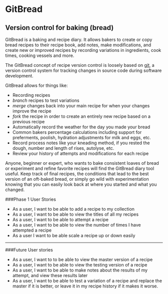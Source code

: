 # GitBread

## Version control for baking (bread)

GitBread is a baking and recipe diary. It allows bakers to create or copy bread recipes 
to their recipe book, add notes, make modifications, and create new or improved recipes 
by recording variations in ingredients, cook times, cooking vessels and more. 

The GitBread concept of recipe version control is loosely based on [git](https://git-scm.com/),
a version control system for tracking changes in source code during software development.

GitBread allows for things like:
- Recording recipes
- *branch* recipes to test variations
- *merge* changes back into your main recipe for when your changes improve the recipe
- *fork* the recipe in order to create an entirely new recipe based on a previous recipe
- Automatically record the weather for the day you made your bread
- Common bakers percentage calculations including support for preferments, poolish, hydration adjustments for milk and eggs, etc. 
- Record process notes like your kneading method, if you rested the dough, number and length of rises, autolyse, etc.
- Review your history of attempts and modifications for each recipe

 Anyone, beginner or expert, who wants to bake consistent loaves of bread or experiment and refine favorite recipes 
 will find the GitBread diary tool useful. Keep track of final recipes, the conditions that lead to the best version
 of an oft-baked bread, or simply go wild with experimentation knowing that you can easily look back at where you
 started and what you changed.
 

###Phase 1 User Stories

- As a user, I want to be able to add a recipe to my collection
- As a user, I want to be able to view the titles of all my recipes
- As a user, I want to be able to attempt a recipe
- As a user, I want to be able to view the number of times I have attempted a recipe
- As a user I want to be able scale a recipe up or down easily
------
###Future User stories
- As a user, I want to to be able to view the master version of a recipe
- As a user, I want to be able to view the testing version of a recipe
- As a user, I want to be able to make notes about the results of my attempt, and view these results later
- As a user, I want to be able to test a variation of a recipe and replace the master if it is better, or leave
it in my recipe history if it makes it worse.


